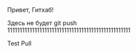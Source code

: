Привет, Гитхаб!

Здесь не будет git push  
11111111111111111111111111111111111111111111111111

Test Pull 